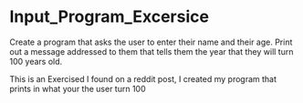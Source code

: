 # Input_Program_Excersice
Create a program that asks the user to enter their name and their age. Print out a message addressed to them that
tells them the year that they will turn 100 years old.


This is an Exercised I found on a reddit post, I created my program that prints in what your the user turn 100

